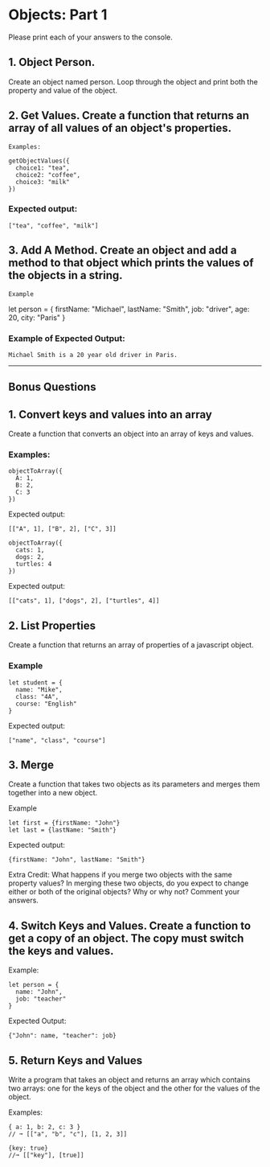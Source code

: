 # Objects: Part 1

Please print each of your answers to the console.

## 1. Object Person.

Create an object named person. Loop through the object and print both the property and value of the object.

## 2. Get Values. Create a function that returns an array of all values of an object's properties.

    Examples:

```
getObjectValues({
  choice1: "tea",
  choice2: "coffee",
  choice3: "milk"
})
```

### Expected output:

```
["tea", "coffee", "milk"]
```

## 3. Add A Method. Create an object and add a method to that object which prints the values of the objects in a string.

    Example

let person = {
firstName: "Michael",
lastName: "Smith",
job: "driver",
age: 20,
city: "Paris"
}

### Example of Expected Output:

```
Michael Smith is a 20 year old driver in Paris.
```

---

## Bonus Questions

## 1. Convert keys and values into an array

Create a function that converts an object into an array of keys and values.

### Examples:

```
objectToArray({
  A: 1,
  B: 2,
  C: 3
})
```

Expected output:

```
[["A", 1], ["B", 2], ["C", 3]]
```

```
objectToArray({
  cats: 1,
  dogs: 2,
  turtles: 4
})
```

Expected output:

```
[["cats", 1], ["dogs", 2], ["turtles", 4]]
```

## 2. List Properties

Create a function that returns an array of properties of a javascript object.

### Example

```
let student = {
  name: "Mike",
  class: "4A",
  course: "English"
}
```

Expected output:

```
["name", "class", "course"]
```

## 3. Merge

Create a function that takes two objects as its parameters and merges them together into a new object.

Example

```
let first = {firstName: "John"}
let last = {lastName: "Smith"}
```

Expected output:

```
{firstName: "John", lastName: "Smith"}
```

Extra Credit: What happens if you merge two objects with the same property values? In merging these two objects, do you expect to change either or both of the original objects? Why or why not? Comment your answers.

## 4. Switch Keys and Values. Create a function to get a copy of an object. The copy must switch the keys and values.

Example:

```
let person = {
  name: "John",
  job: "teacher"
}
```

Expected Output:

```
{"John": name, "teacher": job}
```

## 5. Return Keys and Values

Write a program that takes an object and returns an array which contains two arrays: one for the keys of the object and the other for the values of the object.

Examples:

```
{ a: 1, b: 2, c: 3 }
// ➞ [["a", "b", "c"], [1, 2, 3]]

{key: true}
//➞ [["key"], [true]]
```
